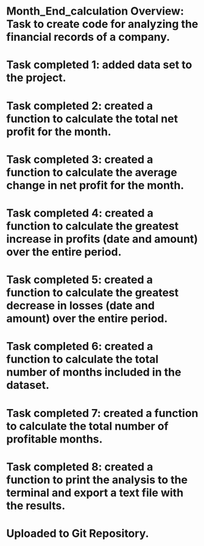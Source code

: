 # Month_End_calculation Overview: Task to create code for analyzing the financial records of a company.

# Task completed 1: added data set to the project.
# Task completed 2: created a function to calculate the total net profit for the month.
# Task completed 3: created a function to calculate the average change in net profit for the month.
# Task completed 4: created a function to calculate the greatest increase in profits (date and amount) over the entire period.
# Task completed 5: created a function to calculate the greatest decrease in losses (date and amount) over the entire period.
# Task completed 6: created a function to calculate the total number of months included in the dataset.
# Task completed 7: created a function to calculate the total number of profitable months.
# Task completed 8: created a function to print the analysis to the terminal and export a text file with the results.


# Uploaded to Git Repository.

